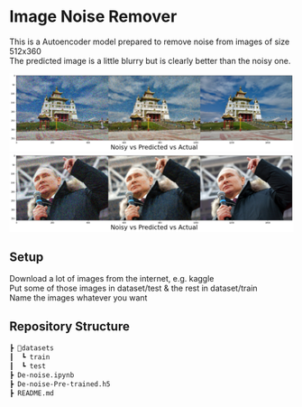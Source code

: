 Image Noise Remover
============

This is a Autoencoder model prepared to remove noise from images of size 512x360  
The predicted image is a little blurry but is clearly better than the noisy one.

![](preview1.png)
![](preview2.png)

## Setup

Download a lot of images from the internet, e.g. kaggle  
Put some of those images in dataset/test & the rest in dataset/train  
Name the images whatever you want


## Repository Structure
```
┣ 📂datasets
┃  ┗ train
┃  ┗ test
┣ De-noise.ipynb
┣ De-noise-Pre-trained.h5
┣ README.md
```
